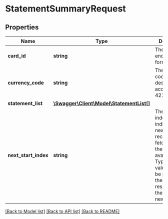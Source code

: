 # StatementSummaryRequest

## Properties
Name | Type | Description | Notes
------------ | ------------- | ------------- | -------------
**card_id** | **string** | The card id  in encrypted format | [optional] 
**currency_code** | **string** | The currency code of the destination account in ISO 4217 format | [optional] 
**statement_list** | [**\Swagger\Client\Model\StatementList[]**](StatementList.md) |  | [optional] 
**next_start_index** | **string** | The next start index that indicates the next set of records to be fetched, if there are available. Typically, this value should be populated if the first response has the value of nextStartIndex. | [optional] 

[[Back to Model list]](../../README.md#documentation-for-models) [[Back to API list]](../../README.md#documentation-for-api-endpoints) [[Back to README]](../../README.md)

